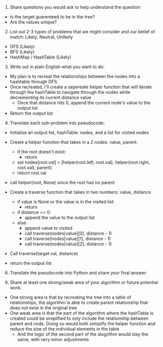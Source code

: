  1. Share questions you would ask to help understand the question:
- Is the target guarenteed to be in the tree?
- Are the values unique?

2. List out 2-3 types of problems that we might consider and our belief of match: Likely, Neutral, Unlikely
- DFS (Likely)
- BFS (Likely)
- HashMap / HashTable (Likely)

3. Write out in plain English what you want to do: 
- My plan is to recreat the relationships between the nodes into a hashtable through DFS.
- Once recreated, I'll create a sepereate helper function that will iterate through the hashTable to navigate through the nodes while decrementing its current distance value
  - Once that distance hits 0, append the current node's value to the output list
- Return the output list

4. Translate each sub-problem into pseudocode:
- Initialize an output list, hashTable: nodes, and a list for visited nodes
- Create a helper function that takes in a 2 nodes: value, parent:
    - if the root doesn't exist:
        - return
    - set nodes[root.val] = [helper(root.left, root.val), helper(root.right, root.val), parent]
    - return root.val
- call helper(root, None) since the root has no parent

- Create a traverse function that takes in two numbers: value, distance
    - if value is None or the value is in the visited list:
        - return
    - if distance == 0:
        - append the value to the output list
    - else:
        - append value to visited
        - call traverse(nodes[value][0], distance - 1)
        - call traverse(nodes[value][1], distance - 1)    
        - call traverse(nodes[value][2], distance - 1)
- Call traverse(target.val, distance)
- return the output list

6. Translate the pseudocode into Python and share your final answer:
  <!-- class Solution:
    def distanceK(self, root: TreeNode, target: TreeNode, k: int) -> List[int]:
        nodes = {}
        output = []
        visited = []

        def helper(root, parent):
            if not root:
                return None
            nodes[root.val] = [None, None, parent]
            nodes[root.val][0] = helper(root.left, root.val)
            nodes[root.val][1] = helper(root.right, root.val)
            return root.val
        
        helper(root, None)

        def traverse(value, distance):
            if value == None or value in visited:
                return 
            if distance == 0:
                output.append(value)
            else:
                visited.append(value)
                traverse(nodes[value][0], distance-1)
                traverse(nodes[value][1], distance-1)
                traverse(nodes[value][2], distance-1)
        traverse(target.val,k)
        return output -->

6. Share at least one strong/weak area of your algorithm or future potential work:
- One strong area is that by recreating the tree into a table of relationships, the algorithm is able to create parent relationship that does not exist in the original tree
- One weak area is that the part of the algorithm where the hashTable is created could be simplified to only include the relationship between parent and node. Doing so would both simiplify the helper function and reduce the size of the individual elements in the table
    - And the logic of the second part of the alogrithm would stay the same, with very minor adjustments